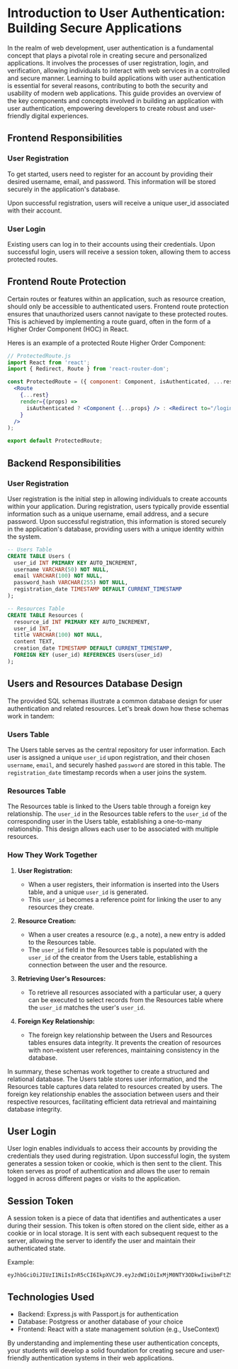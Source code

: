 # Introduction to User Authentication: Building Secure Applications
In the realm of web development, user authentication is a fundamental concept that plays a pivotal role in creating secure and personalized applications. It involves the processes of user registration, login, and verification, allowing individuals to interact with web services in a controlled and secure manner. Learning to build applications with user authentication is essential for several reasons, contributing to both the security and usability of modern web applications. This guide provides an overview of the key components and concepts involved in building an application with user authentication, empowering developers to create robust and user-friendly digital experiences.

## Frontend Responsibilities
### User Registration
To get started, users need to register for an account by providing their desired username, email, and password. This information will be stored securely in the application's database.

Upon successful registration, users will receive a unique user_id associated with their account.

### User Login
Existing users can log in to their accounts using their credentials. Upon successful login, users will receive a session token, allowing them to access protected routes.

## Frontend Route Protection
Certain routes or features within an application, such as resource creation, should only be accessible to authenticated users. Frontend route protection ensures that unauthorized users cannot navigate to these protected routes. This is achieved by implementing a route guard, often in the form of a Higher Order Component (HOC) in React.

Heres is an example of a protected Route Higher Order Component:
```jsx
// ProtectedRoute.js
import React from 'react';
import { Redirect, Route } from 'react-router-dom';

const ProtectedRoute = ({ component: Component, isAuthenticated, ...rest }) => (
  <Route
    {...rest}
    render={(props) =>
      isAuthenticated ? <Component {...props} /> : <Redirect to="/login" />
    }
  />
);

export default ProtectedRoute;
```

## Backend Responsibilities
### User Registration
User registration is the initial step in allowing individuals to create accounts within your application. During registration, users typically provide essential information such as a unique username, email address, and a secure password. Upon successful registration, this information is stored securely in the application's database, providing users with a unique identity within the system.



```sql
-- Users Table
CREATE TABLE Users (
  user_id INT PRIMARY KEY AUTO_INCREMENT,
  username VARCHAR(50) NOT NULL,
  email VARCHAR(100) NOT NULL,
  password_hash VARCHAR(255) NOT NULL,
  registration_date TIMESTAMP DEFAULT CURRENT_TIMESTAMP
);

-- Resources Table
CREATE TABLE Resources (
  resource_id INT PRIMARY KEY AUTO_INCREMENT,
  user_id INT,
  title VARCHAR(100) NOT NULL,
  content TEXT,
  creation_date TIMESTAMP DEFAULT CURRENT_TIMESTAMP,
  FOREIGN KEY (user_id) REFERENCES Users(user_id)
);

```

## Users and Resources Database Design

The provided SQL schemas illustrate a common database design for user authentication and related resources. Let's break down how these schemas work in tandem:

### Users Table

The Users table serves as the central repository for user information. Each user is assigned a unique `user_id` upon registration, and their chosen `username`, `email`, and securely hashed `password` are stored in this table. The `registration_date` timestamp records when a user joins the system.

### Resources Table

The Resources table is linked to the Users table through a foreign key relationship. The `user_id` in the Resources table refers to the `user_id` of the corresponding user in the Users table, establishing a one-to-many relationship. This design allows each user to be associated with multiple resources.

### How They Work Together

1. **User Registration:**
   - When a user registers, their information is inserted into the Users table, and a unique `user_id` is generated.
   - This `user_id` becomes a reference point for linking the user to any resources they create.

2. **Resource Creation:**
   - When a user creates a resource (e.g., a note), a new entry is added to the Resources table.
   - The `user_id` field in the Resources table is populated with the `user_id` of the creator from the Users table, establishing a connection between the user and the resource.

3. **Retrieving User's Resources:**
   - To retrieve all resources associated with a particular user, a query can be executed to select records from the Resources table where the `user_id` matches the user's `user_id`.

4. **Foreign Key Relationship:**
   - The foreign key relationship between the Users and Resources tables ensures data integrity. It prevents the creation of resources with non-existent user references, maintaining consistency in the database.

In summary, these schemas work together to create a structured and relational database. The Users table stores user information, and the Resources table captures data related to resources created by users. The foreign key relationship enables the association between users and their respective resources, facilitating efficient data retrieval and maintaining database integrity.


## User Login
User login enables individuals to access their accounts by providing the credentials they used during registration. Upon successful login, the system generates a session token or cookie, which is then sent to the client. This token serves as proof of authentication and allows the user to remain logged in across different pages or visits to the application.

## Session Token
A session token is a piece of data that identifies and authenticates a user during their session. This token is often stored on the client side, either as a cookie or in local storage. It is sent with each subsequent request to the server, allowing the server to identify the user and maintain their authenticated state.

Example:
```
eyJhbGciOiJIUzI1NiIsInR5cCI6IkpXVCJ9.eyJzdWIiOiIxMjM0NTY3ODkwIiwibmFtZSI6IkpvaG4gRG9lIiwiaWF0IjoxNTE2MjM5MDIyfQ.SflKxwRJSMeKKF2QT4fwpMeJf36POk6yJV_adQssw5c

```

## Technologies Used
* Backend: Express.js with Passport.js for authentication
* Database: Postgress or another database of your choice
* Frontend: React with a state management solution (e.g., UseContext)

By understanding and implementing these user authentication concepts, your students will develop a solid foundation for creating secure and user-friendly authentication systems in their web applications.